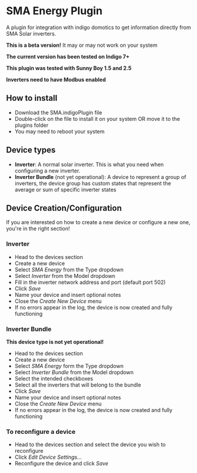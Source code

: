 # SMA Energy Plugin

A plugin for integration with indigo domotics to get
information directly from SMA Solar inverters.

**This is a beta version!**
It may or may not work on your system

**The current version has been tested on Indigo 7+**

**This plugin was tested with Sunny Boy 1.5 and 2.5**

**Inverters need to have Modbus enabled**

## How to install
- Download the SMA.indigoPlugin file
- Double-click on the file to install it on your system OR move it to the plugins folder
- You may need to reboot your system

## Device types
- **Inverter**: A normal solar inverter. This is what you need when configuring a new inverter.
- **Inverter Bundle** (not yet operational): A device to represent a group of inverters, 
  the device group has custom states that represent the average or sum of specific inverter states

## Device Creation/Configuration
If you are interested on how to create a new device or
configure a new one, you're in the right section!

### Inverter
- Head to the devices section
- Create a new device
- Select *SMA Energy* from the Type dropdown
- Select *Inverter* from the Model dropdown
- Fill in the inverter network address and port (default port 502)
- Click *Save*
- Name your device and insert optional notes
- Close the *Create New Device* menu
- If no errors appear in the log, the device is now created and fully functioning

### Inverter Bundle
**This device type is not yet operational!**
- Head to the devices section
- Create a new device
- Select *SMA Energy* form the Type dropdown
- Select *Inverter Bundle* from the Model dropdown
- Select the intended checkboxes
- Select all the inverters that will belong to the bundle
- Click *Save*
- Name your device and insert optional notes
- Close the *Create New Device* menu
- If no errors appear in the log, the device is now created and fully functioning

### To reconfigure a device
- Head to the devices section and select the 
  device you wish to reconfigure
- Click *Edit Device Settings...*
- Reconfigure the device and click *Save*


